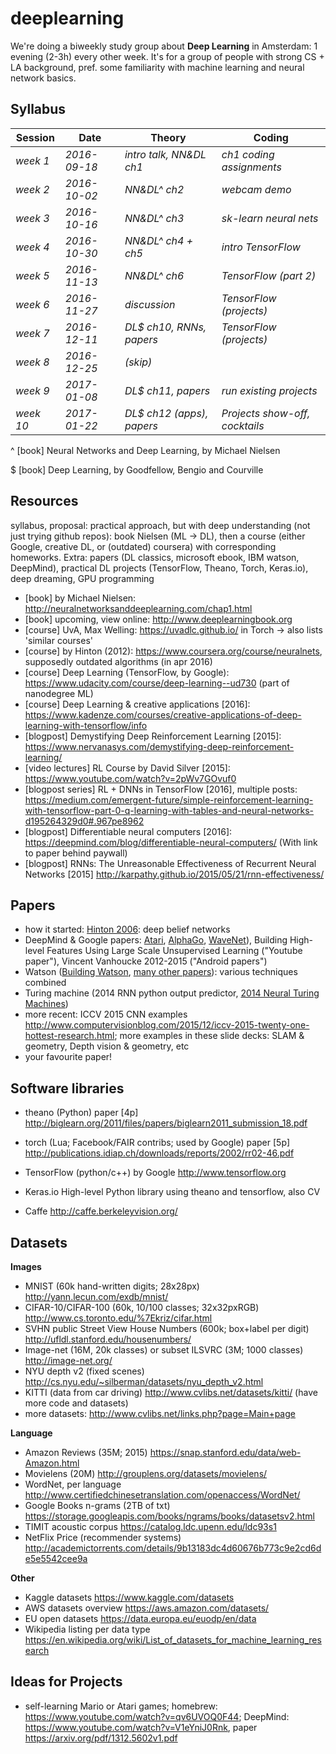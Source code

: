 deeplearning
============
We're doing a biweekly study group about **Deep Learning** in Amsterdam: 1 evening (2-3h) every other week. It's for a group of people with strong CS + LA background, pref. some familiarity with machine learning and neural network basics.


Syllabus
--------
| Session  | Date         | Theory                  | Coding                       |
| -------- | ------------ | ----------------------- | ---------------------------- |
| *week 1* | *2016-09-18* | *intro talk, NN&DL ch1* | *ch1 coding assignments*     |
| *week 2* | *2016-10-02* | *NN&DL^ ch2*            | *webcam demo*                |
| *week 3* | *2016-10-16* | *NN&DL^ ch3*            | *sk-learn neural nets*       |
| *week 4* | *2016-10-30* | *NN&DL^ ch4 + ch5*      | *intro TensorFlow*           |
| *week 5* | *2016-11-13* | *NN&DL^ ch6*            | *TensorFlow (part 2)*        |
| *week 6* | *2016-11-27* | *discussion*            | *TensorFlow (projects)*      |
| *week 7* | *2016-12-11* | *DL$ ch10, RNNs, papers*| *TensorFlow (projects)*      |
| *week 8* | *2016-12-25* | *(skip)*                |                              |
| *week 9* | *2017-01-08* | *DL$ ch11, papers*      | *run existing projects*      |
| *week 10* | *2017-01-22* | *DL$ ch12 (apps), papers* | *Projects show-off, cocktails* |

^ [book] Neural Networks and Deep Learning, by Michael Nielsen

$ [book] Deep Learning, by Goodfellow, Bengio and Courville


## Resources
syllabus, proposal: practical approach, but with deep understanding (not just trying github repos): book Nielsen (ML -> DL), then a course (either Google, creative DL, or (outdated) coursera) with corresponding homeworks. Extra: papers (DL classics, microsoft ebook, IBM watson, DeepMind), practical DL projects (TensorFlow, Theano, Torch, Keras.io), deep dreaming, GPU programming

- [book] by Michael Nielsen:
  http://neuralnetworksanddeeplearning.com/chap1.html
- [book] upcoming, view online:
  http://www.deeplearningbook.org
- [course] UvA, Max Welling:
  https://uvadlc.github.io/ in Torch -> also lists 'similar courses'
- [course] by Hinton (2012):
  https://www.coursera.org/course/neuralnets, supposedly outdated algorithms (in apr 2016)
- [course] Deep Learning (TensorFlow, by Google):
  https://www.udacity.com/course/deep-learning--ud730 (part of nanodegree ML)
- [course] Deep Learning & creative applications [2016]:
  https://www.kadenze.com/courses/creative-applications-of-deep-learning-with-tensorflow/info
- [blogpost] Demystifying Deep Reinforcement Learning [2015]:
  https://www.nervanasys.com/demystifying-deep-reinforcement-learning/
- [video lectures] RL Course by David Silver [2015]:
  https://www.youtube.com/watch?v=2pWv7GOvuf0
- [blogpost series] RL + DNNs in TensorFlow [2016], multiple posts:
  https://medium.com/emergent-future/simple-reinforcement-learning-with-tensorflow-part-0-q-learning-with-tables-and-neural-networks-d195264329d0#.967pe8962
- [blogpost] Differentiable neural computers [2016]:
  https://deepmind.com/blog/differentiable-neural-computers/
  (With link to paper behind paywall)
- [blogpost] RNNs: The Unreasonable Effectiveness of Recurrent Neural Networks [2015]
  http://karpathy.github.io/2015/05/21/rnn-effectiveness/


## Papers

- how it started: [Hinton 2006](http://www.cs.toronto.edu/~fritz/absps/ncfast.pdf): deep belief networks
- DeepMind & Google papers: [Atari](https://www.cs.toronto.edu/~vmnih/docs/dqn.pdf), [AlphaGo](http://airesearch.com/wp-content/uploads/2016/01/deepmind-mastering-go.pdf), [WaveNet](https://arxiv.org/pdf/1609.03499.pdf)), Building High-level Features Using Large Scale Unsupervised Learning ("Youtube paper"), Vincent Vanhoucke 2012-2015 ("Android papers")
- Watson ([Building Watson](https://www.aaai.org/ojs/index.php/aimagazine/article/download/2303/2165), [many other papers](http://researcher.watson.ibm.com/researcher/view_group_pubs.php?grp=2099)): various techniques combined
- Turing machine (2014 RNN python output predictor, [2014 Neural Turing Machines](https://arxiv.org/pdf/1410.5401v2.pdf))
- more recent: ICCV 2015 CNN examples http://www.computervisionblog.com/2015/12/iccv-2015-twenty-one-hottest-research.html; more examples in these slide decks: SLAM & geometry, Depth vision & geometry, etc
- your favourite paper!


## Software libraries

- theano (Python) paper [4p] http://biglearn.org/2011/files/papers/biglearn2011_submission_18.pdf

- torch (Lua; Facebook/FAIR contribs; used by Google) paper [5p] http://publications.idiap.ch/downloads/reports/2002/rr02-46.pdf

- TensorFlow (python/c++) by Google http://www.tensorflow.org

- Keras.io High-level Python library using theano and tensorflow, also CV

- Caffe http://caffe.berkeleyvision.org/


## Datasets

**Images**
- MNIST (60k hand-written digits; 28x28px) http://yann.lecun.com/exdb/mnist/
- CIFAR-10/CIFAR-100 (60k, 10/100 classes; 32x32pxRGB) http://www.cs.toronto.edu/%7Ekriz/cifar.html
- SVHN public Street View House Numbers (600k; box+label per digit) http://ufldl.stanford.edu/housenumbers/
- Image-net (16M, 20k classes) or subset ILSVRC (3M; 1000 classes) http://image-net.org/
- NYU depth v2 (fixed scenes) http://cs.nyu.edu/~silberman/datasets/nyu_depth_v2.html
- KITTI (data from car driving) http://www.cvlibs.net/datasets/kitti/ (have more code and datasets)
- more datasets: http://www.cvlibs.net/links.php?page=Main+page

**Language**
- Amazon Reviews (35M; 2015) https://snap.stanford.edu/data/web-Amazon.html
- Movielens (20M) http://grouplens.org/datasets/movielens/
- WordNet, per language http://www.certifiedchinesetranslation.com/openaccess/WordNet/
- Google Books n-grams (2TB of txt) https://storage.googleapis.com/books/ngrams/books/datasetsv2.html
- TIMIT acoustic corpus https://catalog.ldc.upenn.edu/ldc93s1
- NetFlix Price (recommender systems) http://academictorrents.com/details/9b13183dc4d60676b773c9e2cd6de5e5542cee9a

**Other**
- Kaggle datasets https://www.kaggle.com/datasets
- AWS datasets overview https://aws.amazon.com/datasets/
- EU open datasets https://data.europa.eu/euodp/en/data
- Wikipedia listing per data type https://en.wikipedia.org/wiki/List_of_datasets_for_machine_learning_research


## Ideas for Projects

- self-learning Mario or Atari games;
  homebrew: https://www.youtube.com/watch?v=qv6UVOQ0F44; DeepMind: https://www.youtube.com/watch?v=V1eYniJ0Rnk, paper https://arxiv.org/pdf/1312.5602v1.pdf
